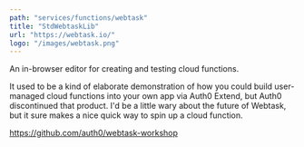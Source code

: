 ```yaml
---
path: "services/functions/webtask"
title: "StdWebtaskLib"
url: "https://webtask.io/"
logo: "/images/webtask.png"
---
```


An in-browser editor for creating and testing cloud functions.

It used to be a kind of elaborate demonstration of how you could build user-managed cloud functions into your own app via Auth0 Extend, but Auth0 discontinued that product. I'd be a little wary about the future of Webtask, but it sure makes a nice quick way to spin up a cloud function.

https://github.com/auth0/webtask-workshop

